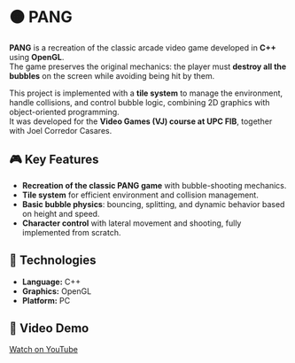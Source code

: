 # 🟠 PANG

**PANG** is a recreation of the classic arcade video game developed in **C++** using **OpenGL**.  
The game preserves the original mechanics: the player must **destroy all the bubbles** on the screen while avoiding being hit by them.  

This project is implemented with a **tile system** to manage the environment, handle collisions, and control bubble logic, combining 2D graphics with object-oriented programming.  
It was developed for the **Video Games (VJ) course at UPC FIB**, together with Joel Corredor Casares.  

## 🎮 Key Features

- **Recreation of the classic PANG game** with bubble-shooting mechanics.  
- **Tile system** for efficient environment and collision management.  
- **Basic bubble physics**: bouncing, splitting, and dynamic behavior based on height and speed.  
- **Character control** with lateral movement and shooting, fully implemented from scratch.  

## 🚀 Technologies

- **Language:** C++  
- **Graphics:** OpenGL  
- **Platform:** PC  

## 🎥 Video Demo
[Watch on YouTube](https://www.youtube.com/watch?v=UJY6gq_eqIs)
